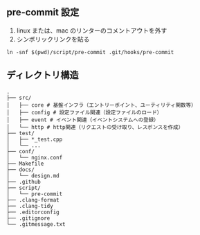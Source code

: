 ## pre-commit 設定
1. linux または、mac のリンターのコメントアウトを外す
2. シンボリックリンクを貼る
```
ln -snf $(pwd)/script/pre-commit .git/hooks/pre-commit
```

## ディレクトリ構造
```
.
├── src/
│   ├── core # 基盤インフラ（エントリーポイント、ユーティリティ関数等）
│   ├── config # 設定ファイル関連（設定ファイルのロード）
│   ├── event # イベント関連（イベントシステムへの登録）
│   └── http # http関連（リクエストの受け取り、レスポンスを作成）
├── test/
│   ├── *_test.cpp
│   └── ...
├── conf/
│   └── nginx.conf
├── Makefile
├── docs/
│   └── design.md
├── .github
├── script/
│   └── pre-commit
├── .clang-format
├── .clang-tidy
├── .editorconfig
├── .gitignore
└── .gitmessage.txt
```
